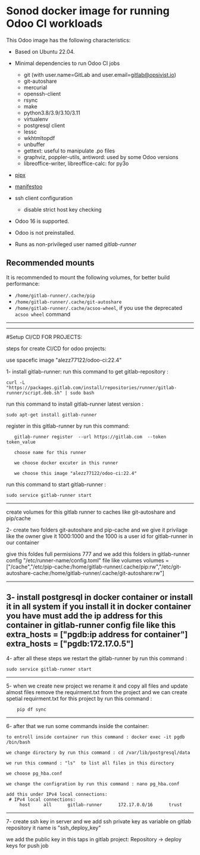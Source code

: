 # Sonod docker image for running Odoo CI workloads

This Odoo image has the following characteristics:

- Based on Ubuntu 22.04.
- Minimal dependencies to run Odoo CI jobs

  - git (with user.name=GitLab and user.email=gitlab@opsivist.io)
  - git-autoshare
  - mercurial
  - openssh-client
  - rsync
  - make
  - python3.8/3.9/3.10/3.11
  - virtualenv
  - postgresql client
  - lessc
  - wkhtmltopdf
  - unbuffer
  - gettext: useful to manipulate .po files
  - graphviz, poppler-utils, antiword: used by some Odoo versions
  - libreoffice-writer, libreoffice-calc: for py3o

- [pipx](https://pypi.org/project:pipx>)
- [manifestoo](https://pypi.org/project/manifestoo>)
- ssh client configuration

  - disable strict host key checking

- Odoo 16 is supported.
- Odoo is not preinstalled.
- Runs as non-privileged user named _gitlab-runner_

## Recommended mounts

It is recommended to mount the following volumes, for better build performance:

- ```/home/gitlab-runner/.cache/pip```
- ```/home/gitlab-runner/.cache/git-autoshare```
- ```/home/gitlab-runner/.cache/acsoo-wheel```, if you use the deprecated ```acsoo wheel``` command
--------------------------------------------------------------------------------------------------------------------------------------------------------------
--------------------------------------------------------------------------------------------------------------------------------------------------------------

#Setup CI/CD FOR PROJECTS:

steps for create CI/CD for odoo projects:

use spacefic image "alezz77122/odoo-ci:22.4"

1- install gitlab-runner:
run this command to get gitlab-repository : 

	curl -L "https://packages.gitlab.com/install/repositories/runner/gitlab-runner/script.deb.sh" | sudo bash
run this command to install gitlab-runner latest version : 

	sudo apt-get install gitlab-runner

register in this gitlab-runner by run this command: 


       gitlab-runner register  --url https://gitlab.com  --token token_value
       
       choose name for this runner 
       
       we choose docker excuter in this runner 
       
       we choose this image "alezz77122/odoo-ci:22.4"


run this command to start gitlab-runner : 

	sudo service gitlab-runner start
------------------------------------------------------------------------------------------------------------------------------------------------------

create volumes for this gitlab runner to caches like git-autoshare and pip/cache

2- create two folders git-autoshare  and pip-cache
 and we give it privilage like the owner give it 1000:1000 and the 1000 is a user id for gitlab-runner in our container
 
 give this foldes full permisions  777
 and we add this folders in gitlab-runner config "/etc/runner-name/config.toml" file like volumes 
 volumes = ["/cache","/etc/pip-cache:/home/gitlab-runner/.cache/pip:rw","/etc/git-autoshare-cache:/home/gitlab-runner/.cache/git-autoshare:rw"]
 
 ------------------------------------------------------------------------------------------------------------------------------------------------------
 
 3- install postgresql in docker container or install it in all system 
    if you install it in docker container you have must add the ip address for this container in gitlab-runner config file 
    like this extra_hosts = ["pgdb:ip address for container"]
    extra_hosts = ["pgdb:172.17.0.5"]
-------------------------------------------------------------------------------------------------------------------------------------------------------

4- after all these steps we restart the gitlab-runner by run this command : 

   	sudo service gitlab-runner start
--------------------------------------------------------------------------------------------------------------------------------------------------------

5- when we create new project we rename it and copy all files and update almost files 
   remove the requirment.txt from the project and we can create spetial requirment.txt for this project by run this command :
   
   		pip df sync
  
---------------------------------------------------------------------------------------------------------------------------------------------------------

6- after that we run some commands inside the container:

	to entroll inside container run this command : docker exec -it pgdb /bin/bash
	
	we change diroctory by run this command : cd /var/lib/postgresql/data
	
	we run this command : "ls"  to list all files in this diroctory  
	
	we choose pg_hba.conf 	
	
	we change the configration by run this command : nano pg_hba.conf
	
	add this under IPv4 local connections:
	 # IPv4 local connections:
         host     all      gitlab-runner      172.17.0.0/16      trust
	
	 
-----------------------------------------------------------------------------------------------------------------------------------------------------------------                 
7- create ssh key in server and we add ssh private key as variable on gitlab repository it name is "ssh_deploy_key"

   we add the public key in this taps in gitlab project: Repository -> deploy keys  for push job 
   
    
